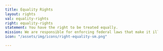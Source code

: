 ```yaml
---
title: Equality Rights
layout: rights
val: equality-rights
right: equality-rights
statement: You have the right to be treated equally.
mission: We are responsible for enforcing federal laws that make it illegal to discriminate against a job applicant or employee because of the person’s, race, color, religion, sex, gender identity, sexual orientation, age (40 or older), disability, medical condition or genetic information, citizenship, immigration status or national origin.
icon: "/assets/img/icons/right-equality-sm.png"

---
```

